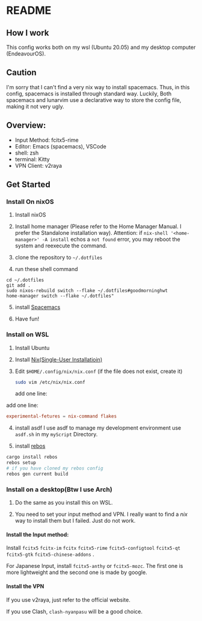 # README

## How I work

This config works both on my wsl (Ubuntu 20.05) and my desktop computer (EndeavourOS).

## Caution

I'm sorry that I can't find a very nix way to install spacemacs. Thus, in this config, spacemacs is installed through standard way. Luckily, Both spacemacs and lunarvim use a declarative way to store the config file, making it not very ugly.

## Overview:

- Input Method: fcitx5-rime
- Editor: Emacs (spacemacs), VSCode
- shell: zsh
- terminal: Kitty
- VPN Client: v2raya


## Get Started

### Install On nixOS

1. Install nixOS

2. Install home manager (Please refer to the Home Manager Manual. I prefer the Standalone installation way). Attention: if `nix-shell '<home-manager>' -A install` echos a `not found` error, you may reboot the system and reexecute the command.

3. clone the repository to `~/.dotfiles`

4. run these shell command
```shell
cd ~/.dotfiles
git add .
sudo nixos-rebuild switch --flake ~/.dotfiles#goodmorninghwt
home-manager switch --flake ~/.dotfiles"
```

5. install [Spacemacs](https://www.spacemacs.org)

6. Have fun!

### Install on WSL
1. Install Ubuntu

2. Install [Nix(Single-User Installatioin)](https://nixos.org/download)

3. Edit `$HOME/.config/nix/nix.conf` (if the file does not exist, create it)
	```sh
	sudo vim /etc/nix/nix.conf
	```

	add one line:

add one line:
```conf
experimental-fetures = nix-command flakes
```

4. install asdf 
I use asdf to manage my development environment
use `asdf.sh` in my `myScript` Directory.

5. install [rebos](https://gitlab.com/Oglo12/rebos/)

```sh
cargo install rebos
rebos setup
# if you have cloned my rebos config
rebos gen current build
```

### Install on a desktop(Btw I use Arch)

1. Do the same as you install this on WSL.

2. You need to set your input method and VPN. I really want to find a *nix* way to install them but I failed. Just do not work.

#### Install the Input method:

Install `fcitx5` `fcitx-im` `fcitx` `fcitx5-rime` `fcitx5-configtool` `fcitx5-qt` `fcitx5-gtk` `fcitx5-chinese-addons` .

For Japanese Input, install `fcitx5-anthy` or `fcitx5-mozc`. The first one is more lightweight and the second one is made by google.

#### Install the VPN

If you use v2raya, just refer to the official website.

If you use Clash, `clash-nyanpasu` will be a good choice.